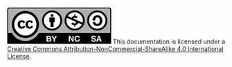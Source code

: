 <a rel="license" href="http://creativecommons.org/licenses/by-nc-sa/4.0/"><img src="../assets/cc-by-nc-sa.svg"></a>
This documentation is licensed under a <a rel="license" href="http://creativecommons.org/licenses/by-nc-sa/4.0/">Creative Commons Attribution-NonCommercial-ShareAlike 4.0 International License</a>.
